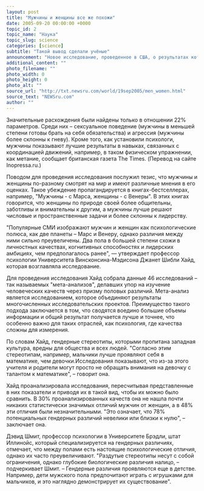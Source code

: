 ```yaml
---
layout: post
title: "Мужчины и женщины все же похожи"
date: 2005-09-20 00:00:00 +0000
topic_id: 2
topic_name: "Наука"
topic_slug: science
categories: [science]
subtitle: "Такой вывод сделали учёные"
announcement: "Новое исследование, проведенное в США, о результатах которого сообщает журнал American Psychologist, показало, что различия между мужчинами и женщинами зачастую слишком преувеличены. В исследовании было проведено сравнение мужских и женских показателей по 120 качествам, включая черты характера, навыки в общении, мышление и лидерский потенциал. Как выяснилось, различия действительно есть, но они настолько малы, что со статистической точки зрения не имеют никакого значения."
additional_content: ""
photo_filename: ""
photo_width: 0
photo_height: 0
photo_alt: ""
source_url: "http://txt.newsru.com/world/19sep2005/men_women.html"
source_text: "NEWSru.com"
author: ""
---
```

Значительные расхождения были найдены только в отношении 22% параметров. Среди них – сексуальное поведение (мужчины в меньшей степени готовы брать на себя обязательства) и агрессия (мужчины более склонны к гневу). Кроме того, как установили психологи, мужчины показывают лучшие результаты в навыках, связанных с координацией движений, например, в таком физическом упражнении, как метание, сообщает британская газета The Times. (Перевод на сайте Inopressa.ru.)

Поводом для проведения исследования послужил тезис, что мужчины и женщины по-разному смотрят на мир и имеют различные мнения в его оценках. Такое убеждение пропагандируется в книгах-бестселлерах, например, "Мужчины - с Марса, женщины - с Венеры". В этих книгах говорится, что женщины по природе своей более общительны, заботливы и внимательны к другим, а мужчины лучше решают числовые и пространственные задачи и более склонны к лидерству.

"Популярные СМИ изображают мужчин и женщин как психологические полюса, как две планеты – Марс и Венеру, однако различия между ними сильно преувеличены. Два пола в большей степени схожи в личностных качествах, когнитивных способностях и лидерских амбициях, чем предполагалось ранее", &mdash; утверждает профессор психологии Университета Винсконсина-Мэдисона Джанет Шибли Хайд, которая возглавляла исследование.

Для проведения исследования Хайд собрала данные 46 исследований – так называемых "мета-анализов", делавших упор на изучение человеческих качеств через призму половых различий. Мета-анализ является исследованием, которое объединяют результаты многочисленных исследовательских проектов. Преимущество такого подхода заключается в том, что сводятся воедино большие объемы информации и общий результат получается лучше и точнее, что особенно важно для таких отраслей, как психология, где качества сложны для измерения.

По словам Хайд, гендерные стереотипы, которыми пропитана западная культура, вредны для общества и всех людей. "Согласно этим стереотипам, например, мальчики лучше проявляют себя в математике, чем девочки.Исследования показывают, что из-за этого учителя и родители могут просто не обращать внимания на девочку с талантом к математике", – говорит она.

Хайд проанализировала исследования, пересчитывая представленные в них показатели и приводя их в такой вид, чтобы их можно было сравнить. В 30% проанализированных качеств она не нашла почти никаких статистически значимых отличий мужчин от женщин, а в 48% эти отличия были незначительными. "Это означает, что 78% потенциальных гендерных различий невелики или близки к нулю", – заключает она.

Дэвид Шмит, профессор психологии в Университете Брэдли, штат Иллинойс, который специализируется на гендерных различиях, отмечает, что между полами есть настоящие психологические отличия, однако их часто преувеличивают. "Раздутые стереотипы несут с собой ограничения, однако глубокие биологические различия налицо, – подчеркивает Шмит. – Гендерные различия проявляются еще в детстве. Например, дети мужского пола предпочитают играть с игрушками для мальчиков, и это наглядно демонстрирует их существование".

